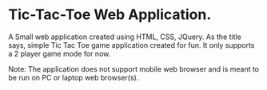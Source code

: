 # Tic-Tac-Toe Web Application.
A Small web application created using HTML, CSS, JQuery. As the title says, simple Tic Tac Toe game application created for fun. It only supports a 2 player game mode for now.

Note: The application does not support mobile web browser and is meant to be run on PC or laptop web browser(s).
